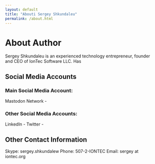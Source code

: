 ```yaml
---
layout: default 
title: "Abouti Sergey Shkundaleu"
permalink: /about.html
---
```


# About Author 

Sergey Shkundaleu is an experienced technology entrepreneur, founder and CEO of IonTec Software LLC. Has  

## Social Media Accounts

### Main Social Media Account:

Mastodon Network - 

### Other Social Media Accounts:

LinkedIn - 
Twitter - 

## Other Contact Information

Skype: sergey.shkundalew
Phone: 507-2-IONTEC
Email: sergey at iontec.org 
